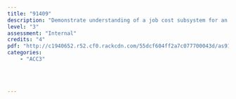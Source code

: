 ```yaml
---
title: "91409"
description: "Demonstrate understanding of a job cost subsystem for an entity"
level: "3"
assessment: "Internal"
credits: "4"
pdf: "http://c1940652.r52.cf0.rackcdn.com/55dcf604ff2a7c077700043d/as91409.pdf"
categories:
    - "ACC3"
    
    
    
    
---
```

